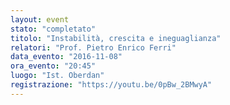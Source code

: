 ```yaml
---
layout: event
stato: "completato"
titolo: "Instabilità, crescita e ineguaglianza"
relatori: "Prof. Pietro Enrico Ferri"
data_evento: "2016-11-08"
ora_evento: "20:45"
luogo: "Ist. Oberdan"
registrazione: "https://youtu.be/0pBw_2BMwyA"
---
```

